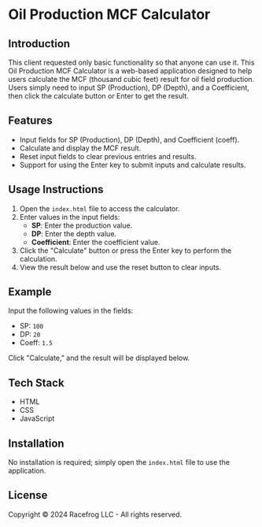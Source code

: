 # Oil Production MCF Calculator

## Introduction

This client requested only basic functionality so that anyone can use it. This Oil Production MCF Calculator is a web-based application designed to help users calculate the MCF (thousand cubic feet) result for oil field production. Users simply need to input SP (Production), DP (Depth), and a Coefficient, then click the calculate button or Enter to get the result.

## Features

- Input fields for SP (Production), DP (Depth), and Coefficient (coeff).
- Calculate and display the MCF result.
- Reset input fields to clear previous entries and results.
- Support for using the Enter key to submit inputs and calculate results.

## Usage Instructions

1. Open the `index.html` file to access the calculator.
2. Enter values in the input fields:
   - **SP**: Enter the production value.
   - **DP**: Enter the depth value.
   - **Coefficient**: Enter the coefficient value.
3. Click the "Calculate" button or press the Enter key to perform the calculation.
4. View the result below and use the reset button to clear inputs.

## Example

Input the following values in the fields:
- SP: `100`
- DP: `20`
- Coeff: `1.5`

Click "Calculate," and the result will be displayed below.

## Tech Stack

- HTML
- CSS
- JavaScript

## Installation

No installation is required; simply open the `index.html` file to use the application.

## License

Copyright © 2024 Racefrog LLC - All rights reserved.
